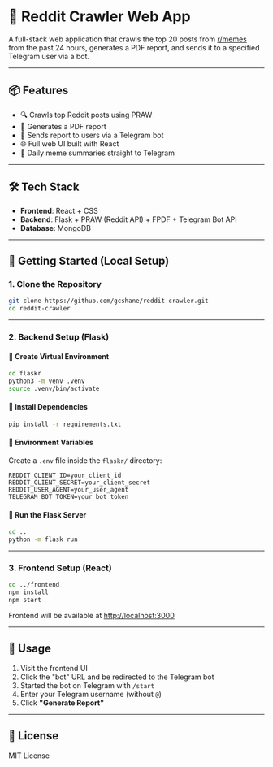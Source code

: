 # 🚀 Reddit Crawler Web App

A full-stack web application that crawls the top 20 posts from [r/memes](https://reddit.com/r/memes) from the past 24 hours, generates a PDF report, and sends it to a specified Telegram user via a bot.

---

## 📦 Features

- 🔍 Crawls top Reddit posts using PRAW
- 📄 Generates a PDF report
- 🤖 Sends report to users via a Telegram bot
- 🌐 Full web UI built with React
- 🔁 Daily meme summaries straight to Telegram

---

## 🛠️ Tech Stack

- **Frontend**: React + CSS
- **Backend**: Flask + PRAW (Reddit API) + FPDF + Telegram Bot API
- **Database**: MongoDB

---

## 🚀 Getting Started (Local Setup)

### 1. Clone the Repository

```bash
git clone https://github.com/gcshane/reddit-crawler.git
cd reddit-crawler
```

---

### 2. Backend Setup (Flask)

#### 🔹 Create Virtual Environment

```bash
cd flaskr
python3 -m venv .venv
source .venv/bin/activate
```

#### 🔹 Install Dependencies

```bash
pip install -r requirements.txt
```

#### 🔹 Environment Variables

Create a `.env` file inside the `flaskr/` directory:

```env
REDDIT_CLIENT_ID=your_client_id
REDDIT_CLIENT_SECRET=your_client_secret
REDDIT_USER_AGENT=your_user_agent
TELEGRAM_BOT_TOKEN=your_bot_token
```

#### 🔹 Run the Flask Server

```bash
cd ..
python -m flask run
```

---

### 3. Frontend Setup (React)

```bash
cd ../frontend
npm install
npm start
```

Frontend will be available at [http://localhost:3000](http://localhost:3000)

---

## 🧪 Usage

1. Visit the frontend UI
2. Click the "bot" URL and be redirected to the Telegram bot
3. Started the bot on Telegram with `/start`
4. Enter your Telegram username (without `@`)
5. Click **"Generate Report"**

---

## 📄 License

MIT License
